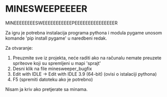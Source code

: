# MINESWEEPEEEER
MINEEEEEEEESWEEEEEEEEEEEPEEEEEEEEEEEEEEER

Za igru je potrebna instalacija programa pythona i modula pygame unosom komande 'pip install pygame' u naredbeni redak.

Za otvaranje:
1. Preuzmite sve iz projekta, neće raditi ako na računalu nemate preuzete spriteove koji su spremljeni u mapi 'sprajt'
2. Desni klik na file minesweeper_bugfix
3. Edit with IDLE -> Edit with IDLE 3.9 (64-bit) (ovisi o istalaciji pythona)
4. F5 (spremiti datoteku ako je potrebno)

Nisam ja kriv ako pretjerate sa minama.
